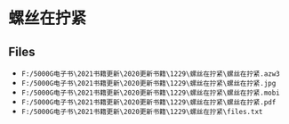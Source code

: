 # 螺丝在拧紧

## Files

- `F:/5000G电子书\2021书籍更新\2020更新书籍\1229\螺丝在拧紧\螺丝在拧紧.azw3`
- `F:/5000G电子书\2021书籍更新\2020更新书籍\1229\螺丝在拧紧\螺丝在拧紧.jpg`
- `F:/5000G电子书\2021书籍更新\2020更新书籍\1229\螺丝在拧紧\螺丝在拧紧.mobi`
- `F:/5000G电子书\2021书籍更新\2020更新书籍\1229\螺丝在拧紧\螺丝在拧紧.pdf`
- `F:/5000G电子书\2021书籍更新\2020更新书籍\1229\螺丝在拧紧\files.txt`
